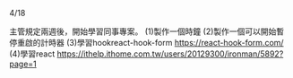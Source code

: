 4/18

主管規定兩週後，開始學習同事專案。
(1)製作一個時鐘
(2)製作一個可以開始暫停重啟的計時器
(3)學習hookreact-hook-form
https://react-hook-form.com/
(4)學習react
https://ithelp.ithome.com.tw/users/20129300/ironman/5892?page=1
